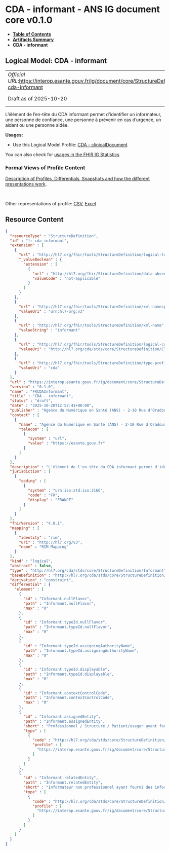 # CDA - informant - ANS IG document core v0.1.0

* [**Table of Contents**](toc.md)
* [**Artifacts Summary**](artifacts.md)
* **CDA - informant**

## Logical Model: CDA - informant 

| | |
| :--- | :--- |
| *Official URL*:https://interop.esante.gouv.fr/ig/document/core/StructureDefinition/fr-cda-informant | *Version*:0.1.0 |
| Draft as of 2025-10-20 | *Computable Name*:FRCDAInformant |

 
L’élément de l’en-tête du CDA informant permet d’identifier un informateur, une personne de confiance, une personne à prévenir en cas d’urgence, un aidant ou une personne aidée. 

**Usages:**

* Use this Logical Model Profile: [CDA - clinicalDocument](StructureDefinition-fr-cda-clinical-document.md)

You can also check for [usages in the FHIR IG Statistics](https://packages2.fhir.org/xig/ans.document.fr.core|current/StructureDefinition/fr-cda-informant)

### Formal Views of Profile Content

 [Description of Profiles, Differentials, Snapshots and how the different presentations work](http://build.fhir.org/ig/FHIR/ig-guidance/readingIgs.html#structure-definitions). 

 

Other representations of profile: [CSV](StructureDefinition-fr-cda-informant.csv), [Excel](StructureDefinition-fr-cda-informant.xlsx) 



## Resource Content

```json
{
  "resourceType" : "StructureDefinition",
  "id" : "fr-cda-informant",
  "extension" : [
    {
      "url" : "http://hl7.org/fhir/tools/StructureDefinition/logical-target",
      "_valueBoolean" : {
        "extension" : [
          {
            "url" : "http://hl7.org/fhir/StructureDefinition/data-absent-reason",
            "valueCode" : "not-applicable"
          }
        ]
      }
    },
    {
      "url" : "http://hl7.org/fhir/tools/StructureDefinition/xml-namespace",
      "valueUri" : "urn:hl7-org:v3"
    },
    {
      "url" : "http://hl7.org/fhir/tools/StructureDefinition/xml-name",
      "valueString" : "informant"
    },
    {
      "url" : "http://hl7.org/fhir/tools/StructureDefinition/logical-container",
      "valueUri" : "http://hl7.org/cda/stds/core/StructureDefinition/ClinicalDocument"
    },
    {
      "url" : "http://hl7.org/fhir/tools/StructureDefinition/type-profile-style",
      "valueUri" : "cda"
    }
  ],
  "url" : "https://interop.esante.gouv.fr/ig/document/core/StructureDefinition/fr-cda-informant",
  "version" : "0.1.0",
  "name" : "FRCDAInformant",
  "title" : "CDA - informant",
  "status" : "draft",
  "date" : "2025-10-20T12:52:41+00:00",
  "publisher" : "Agence du Numérique en Santé (ANS) - 2-10 Rue d'Oradour-sur-Glane, 75015 Paris",
  "contact" : [
    {
      "name" : "Agence du Numérique en Santé (ANS) - 2-10 Rue d'Oradour-sur-Glane, 75015 Paris",
      "telecom" : [
        {
          "system" : "url",
          "value" : "https://esante.gouv.fr"
        }
      ]
    }
  ],
  "description" : "L'élément de l'en-tête du CDA informant permet d'identifier un informateur, une personne de confiance, une personne à prévenir en cas d’urgence, un aidant ou une personne aidée.",
  "jurisdiction" : [
    {
      "coding" : [
        {
          "system" : "urn:iso:std:iso:3166",
          "code" : "FR",
          "display" : "FRANCE"
        }
      ]
    }
  ],
  "fhirVersion" : "4.0.1",
  "mapping" : [
    {
      "identity" : "rim",
      "uri" : "http://hl7.org/v3",
      "name" : "RIM Mapping"
    }
  ],
  "kind" : "logical",
  "abstract" : false,
  "type" : "http://hl7.org/cda/stds/core/StructureDefinition/Informant",
  "baseDefinition" : "http://hl7.org/cda/stds/core/StructureDefinition/Informant",
  "derivation" : "constraint",
  "differential" : {
    "element" : [
      {
        "id" : "Informant.nullFlavor",
        "path" : "Informant.nullFlavor",
        "max" : "0"
      },
      {
        "id" : "Informant.typeId.nullFlavor",
        "path" : "Informant.typeId.nullFlavor",
        "max" : "0"
      },
      {
        "id" : "Informant.typeId.assigningAuthorityName",
        "path" : "Informant.typeId.assigningAuthorityName",
        "max" : "0"
      },
      {
        "id" : "Informant.typeId.displayable",
        "path" : "Informant.typeId.displayable",
        "max" : "0"
      },
      {
        "id" : "Informant.contextControlCode",
        "path" : "Informant.contextControlCode",
        "max" : "0"
      },
      {
        "id" : "Informant.assignedEntity",
        "path" : "Informant.assignedEntity",
        "short" : "Professionnel / Structure / Patient/usager ayant fourni des informations relatives au document.",
        "type" : [
          {
            "code" : "http://hl7.org/cda/stds/core/StructureDefinition/AssignedEntity",
            "profile" : [
              "https://interop.esante.gouv.fr/ig/document/core/StructureDefinition/fr-cda-assigned-entity"
            ]
          }
        ]
      },
      {
        "id" : "Informant.relatedEntity",
        "path" : "Informant.relatedEntity",
        "short" : "Informateur non professionnel ayant fourni des informations relatives au document. \nOu : Personne de confiance désignée par le patient/usager.\nOu : Personne à prévenir en cas d’urgence. \nOu : Aidant du patient/usager. ou : Personne aidée",
        "type" : [
          {
            "code" : "http://hl7.org/cda/stds/core/StructureDefinition/RelatedEntity",
            "profile" : [
              "https://interop.esante.gouv.fr/ig/document/core/StructureDefinition/fr-cda-related-entity"
            ]
          }
        ]
      }
    ]
  }
}

```
